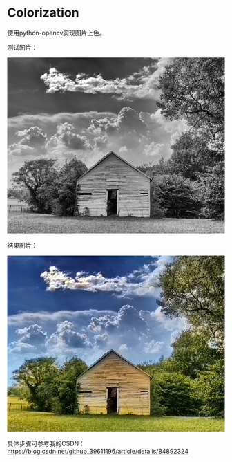 # Colorization
使用python-opencv实现图片上色。

测试图片：

![github](https://github.com/cchangcs/Colorization/blob/master/greyscaleImage.png "github") 

结果图片：

![github](https://github.com/cchangcs/Colorization/blob/master/colorized.png "github") 


具体步骤可参考我的CSDN：https://blog.csdn.net/github_39611196/article/details/84892324
